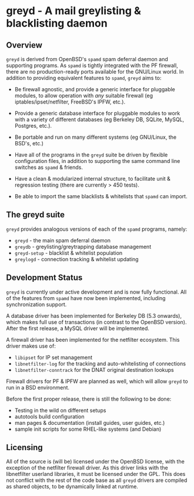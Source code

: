 greyd - A mail greylisting & blacklisting daemon
================================================

Overview
--------

`greyd` is derived from OpenBSD's `spamd` spam deferral daemon and supporting programs.
As `spamd` is tightly integrated with the PF firewall, there are no production-ready
ports available for the GNU/Linux world. In addition to providing equivalent features
to `spamd`, `greyd` aims to:

  - Be firewall agnostic, and provide a generic interface for pluggable modules,
    to allow operation with *any* suitable firewall (eg iptables/ipset/netfilter, FreeBSD's
    IPFW, etc.).

  - Provide a generic database interface for pluggable modules to work with a variety
    of different databases (eg Berkeley DB, SQLite, MySQL, Postgres, etc.).

  - Be portable and run on many different systems (eg GNU/Linux, the BSD's, etc.)

  - Have all of the programs in the `greyd` suite be driven by flexible configuration files,
    in addition to supporting the same command line switches as `spamd` & friends.

  - Have a clean & modularized internal structure, to facilitate unit & regression testing
    (there are currently > 450 tests).

  - Be able to import the same blacklists & whitelists that `spamd` can import.

The greyd suite
-----------------

`greyd` provides analogous versions of each of the `spamd` programs, namely:

  - `greyd`       - the main spam deferral daemon
  - `greydb`      - greylisting/greytrapping database management
  - `greyd-setup` - blacklist & whitelist population
  - `greylogd`    - connection tracking & whitelist updating

Development Status
------------------

`greyd` is currently under active development and is now fully functional. All of the features from `spamd`
have now been implemented, including synchronization support.

A database driver has been implemented for Berkeley DB (5.3 onwards), which makes full use of transactions (in contrast to the OpenBSD version). After the first
release, a MySQL driver will be implemented.

A firewall driver has been implemented for the netfilter ecosystem. This driver makes use of:
  - `libipset` for IP set management
  - `libnetfilter-log` for the tracking and auto-whitelisting of connections
  - `libnetfilter-conntrack` for the DNAT original destination lookups

Firewall drivers for PF & IPFW are planned as well, which will allow `greyd` to run in a BSD environment.

Before the first proper release, there is still the following to be done:
  - Testing in the wild on different setups
  - autotools build configuration
  - man pages & documentation (install guides, user guides, etc.)
  - sample init scripts for some RHEL-like systems (and Debian)

Licensing
---------

All of the source is (will be) licensed under the OpenBSD license, with the exception of the netfilter
firewall driver. As this driver links with the libnetfilter userland libraries, it must be licensed
under the GPL. This does not conflict with the rest of the code base as all `greyd` drivers are
compiled as shared objects, to be dynamically linked at runtime.